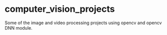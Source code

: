 # computer_vision_projects

Some of the image and video processing projects using opencv and opencv DNN module.
